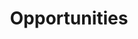 ---
title: "Opportunities"
description : "this is a meta description"

office:
  title : "Graduate Opportunities"
  content : "
  NTU offers graduate programs by research leading towards the degrees of Master of Engineering and Doctor of Philosophy. The candidates must have a four-year university degree for admission as full-time candidate for a higher degree. Candidates with First Class Honours or Second Class (Upper Division) Honours or its equivalent are considered for scholarships.

For more details, please visit
http://admissions.ntu.edu.sg/graduate/R-Programs/Pages/default.aspx

Interested candidates who wish to pursue graduate research in the areas interested to BIRC may also write to:

BioInformatics Research Centre
School of Computer Engineering
Nanyang Technological University
Block NS4-04-33
50 Nanyang Avenue
Singapore 639798
Email:birc@ntu.edu.sg

The School of Computer Engineering also offers M.Sc. in Bioinformatics, the details of which could be found at: http://sce.ntu.edu.sg/CurrentStudents/Graduate/Pages/msc-bioinformatics-intro.aspx

"


draft: false
---